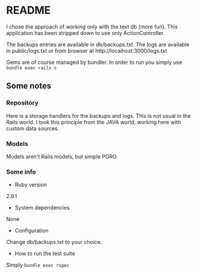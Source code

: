 # README

I chose the approach of working only with the text db (more fun).
This application has been stripped down to use only ActionController.

The backups entries are available in db/backups.txt.
The logs are available in public/logs.txt or from browser at http://localhost:3000/logs.txt

Gems are of course managed by bundler.
In order to run you simply use `bundle exec rails s`

## Some notes

### Repository

Here is a storage handlers for the backups and logs. This is not usual in the Rails world.
I took this principle from the JAVA world, working here with custom data sources.

### Models

Models aren't Rails models, but simple PORO.

### Some info

* Ruby version

2.6.1

* System dependencies

None

* Configuration

Change db/backups.txt to your choice.

* How to run the test suite

Simply `bundle exec rspec`
